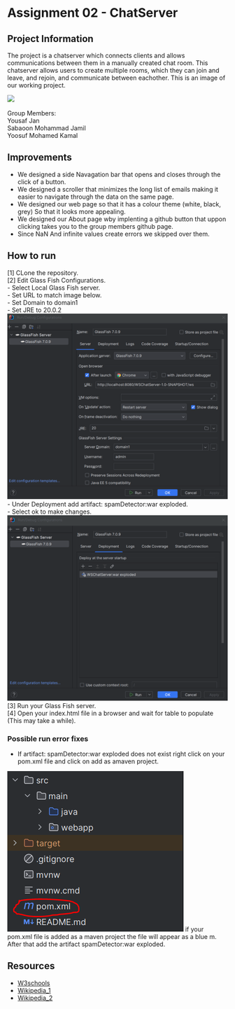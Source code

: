 # Assignment 02 - ChatServer

## Project Information
The project is a chatserver which connects clients and allows communications between them in a manually created chat room. This chatserver allows users to create multiple rooms, which they can join and leave, and rejoin, and communicate between eachother. 
This is an image of our working project.  

<img src="image.png">


Group Members:  
Yousaf Jan  
Sabaoon Mohammad Jamil  
Yoosuf Mohamed Kamal  

## Improvements
- We designed a side Navagation bar that opens and closes through the click of a button.
- We designed a scroller that minimizes the long list of emails making it easier to navigate through the data on the same page.
- We designed our web page so that it has a colour theme (white, black, grey) So that it looks more appealing.
- We designed our About page wby implenting a github button that uppon clicking takes you to the group members github page.
- Since NaN And infinite values create errors we skipped over them.

## How to run
[1] CLone the repository.  
[2] Edit Glass Fish Configurations.  
    - Select Local Glass Fish server.  
    - Set URL to match image below.  
    - Set Domain to domain1  
    - Set JRE to 20.0.2  
    <img src="image1.png">  
    - Under Deployment add artifact: spamDetector:war exploded.  
    - Select ok to make changes.  
    <img src="image2.png">  
[3] Run your Glass Fish server.  
[4] Open your index.html file in a browser and wait for table to populate (This may take a while).  

### Possible run error fixes
- If artifact: spamDetector:war exploded does not exist right click on your pom.xml file and click on add as amaven project.  
<img src="image3.png">  
if your pom.xml file is added as a maven project the file will appear as a blue m.  
After that add the artifact spamDetector:war exploded.

## Resources  
- [W3schools](https://www.w3schools.com/)  
- [Wikipedia_1](https://en.wikipedia.org/wiki/Bag-of-words_model)  
- [Wikipedia_2](https://en.wikipedia.org/wiki/Naive_Bayes_spam_filtering)
